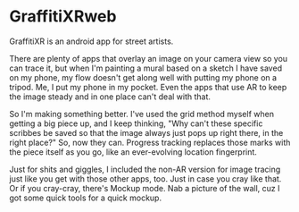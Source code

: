 # GraffitiXRweb

GraffitiXR is an android app for street artists. 

There are plenty of apps that overlay an image on your camera view so you can trace it, but when I'm painting a mural based on a sketch I have saved on my phone, my flow doesn't get along well with putting my phone on a tripod. Me, I put my phone in my pocket. Even the apps that use AR to keep the image steady and in one place can't deal with that.

So I'm making something better. I've used the grid method myself when getting a big piece up, and I keep thinking, "Why can't these specific scribbes be saved so that the image always just pops up right there, in the right place?" So, now they can. Progress tracking replaces those marks with the piece itself as you go, like an ever-evolving location fingerprint.

Just for shits and giggles, I included the non-AR version for image tracing just like you get with those other apps, too. Just in case you cray like that.
Or if you cray-cray, there's Mockup mode. Nab a picture of the wall, cuz I got some quick tools for a quick mockup.
